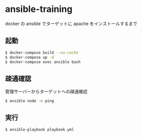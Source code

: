 # ansible-training

docker の ansible でターゲットに apache をインストールするまで

## 起動

```bash
$ docker-compose build --no-cache
$ docker-compose up -d
$ docker-compose exec ansible bash
```

## 疎通確認

管理サーバーからターゲットへの疎通確認

```bash
$ ansible node -m ping
```

## 実行

```bash
$ ansible-playbook playbook.yml
```
